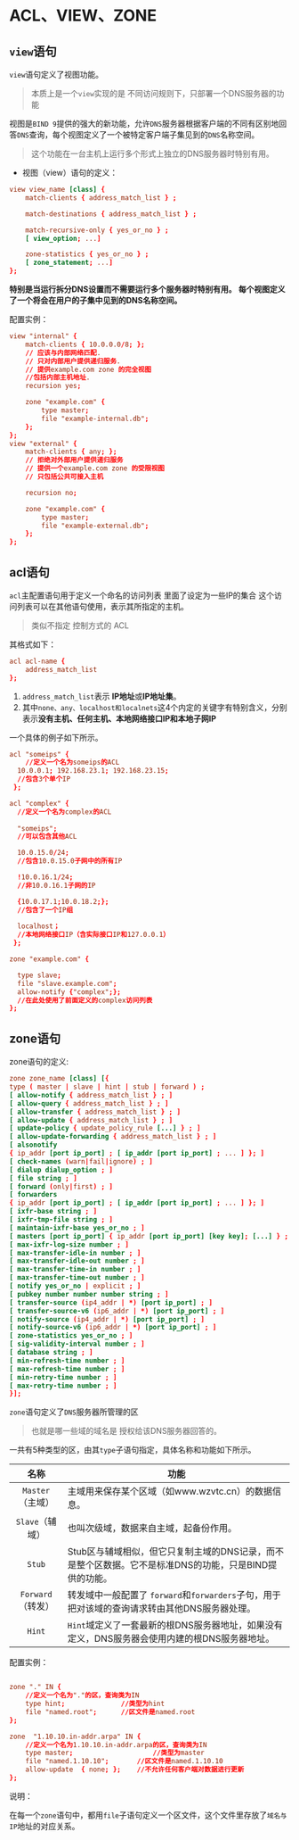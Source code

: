 # ACL、VIEW、ZONE

## `view`语句

`view`语句定义了视图功能。
> 本质上是一个`view`实现的是 不同访问规则下，只部署一个DNS服务器的功能

视图是`BIND 9`提供的强大的新功能，允许`DNS`服务器根据客户端的不同有区别地回答`DNS`查询，每个视图定义了一个被特定客户端子集见到的`DNS`名称空间。
> 这个功能在一台主机上运行多个形式上独立的DNS服务器时特别有用。

- 视图（view）语句的定义：

```conf
view view_name [class] {
    match-clients { address_match_list } ;

    match-destinations { address_match_list } ;

    match-recursive-only { yes_or_no } ;
    [ view_option; ...]

    zone-statistics { yes_or_no } ;
    [ zone_statement; ...]
};
```

**特别是当运行拆分DNS设置而不需要运行多个服务器时特别有用。**
**每个视图定义了一个将会在用户的子集中见到的DNS名称空间。**

配置实例：

```conf
view "internal" {
    match-clients { 10.0.0.0/8; };
    // 应该与内部网络匹配.
    // 只对内部用户提供递归服务.
    // 提供example.com zone 的完全视图
    //包括内部主机地址.
    recursion yes;

    zone "example.com" {
        type master;
        file "example-internal.db";
    };
};
view "external" {
    match-clients { any; };
    // 拒绝对外部用户提供递归服务
    // 提供一个example.com zone 的受限视图
    // 只包括公共可接入主机

    recursion no;

    zone "example.com" {
        type master;
        file "example-external.db";
    };
};
```

## acl语句

`acl`主配置语句用于定义一个命名的访问列表
里面了设定为一些IP的集合
这个访问列表可以在其他语句使用，表示其所指定的主机。

> 类似不指定 控制方式的 ACL

其格式如下：

```conf
acl acl-name {
    address_match_list
};
```

1. `address_match_list`表示 **IP地址**或**IP地址集**。
2. 其中`none、any、localhost和localnets`这4个内定的关键字有特别含义，分别表示**没有主机、任何主机、本地网络接口IP和本地子网IP**

一个具体的例子如下所示。

```conf
acl "someips" {
    //定义一个名为someips的ACL  
  10.0.0.1; 192.168.23.1; 192.168.23.15;
  //包含3个单个IP  
 };

acl "complex" {
  //定义一个名为complex的ACL  
  
  "someips";
  //可以包含其他ACL

  10.0.15.0/24;
  //包含10.0.15.0子网中的所有IP  

  !10.0.16.1/24;
  //非10.0.16.1子网的IP

  {10.0.17.1;10.0.18.2;};
  //包含了一个IP组  
  
  localhost；
  //本地网络接口IP（含实际接口IP和127.0.0.1）  
 };  

zone "example.com" {  

  type slave;  
  file "slave.example.com";  
  allow-notify {"complex";};
  //在此处使用了前面定义的complex访问列表  
};
```

## zone语句

zone语句的定义:

```conf
zone zone_name [class] [{
type ( master | slave | hint | stub | forward ) ;
[ allow-notify { address_match_list } ; ]
[ allow-query { address_match_list } ; ]
[ allow-transfer { address_match_list } ; ]
[ allow-update { address_match_list } ; ]
[ update-policy { update_policy_rule [...] } ; ]
[ allow-update-forwarding { address_match_list } ; ]
[ alsonotify
{ ip_addr [port ip_port] ; [ ip_addr [port ip_port] ; ... ] }; ]
[ check-names (warn|fail|ignore) ; ]
[ dialup dialup_option ; ]
[ file string ; ]
[ forward (only|first) ; ]
[ forwarders
{ ip_addr [port ip_port] ; [ ip_addr [port ip_port] ; ... ] }; ]
[ ixfr-base string ; ]
[ ixfr-tmp-file string ; ]
[ maintain-ixfr-base yes_or_no ; ]
[ masters [port ip_port] { ip_addr [port ip_port] [key key]; [...] } ; ]
[ max-ixfr-log-size number ; ]
[ max-transfer-idle-in number ; ]
[ max-transfer-idle-out number ; ]
[ max-transfer-time-in number ; ]
[ max-transfer-time-out number ; ]
[ notify yes_or_no | explicit ; ]
[ pubkey number number number string ; ]
[ transfer-source (ip4_addr | *) [port ip_port] ; ]
[ transfer-source-v6 (ip6_addr | *) [port ip_port] ; ]
[ notify-source (ip4_addr | *) [port ip_port] ; ]
[ notify-source-v6 (ip6_addr | *) [port ip_port] ; ]
[ zone-statistics yes_or_no ; ]
[ sig-validity-interval number ; ]
[ database string ; ]
[ min-refresh-time number ; ]
[ max-refresh-time number ; ]
[ min-retry-time number ; ]
[ max-retry-time number ; ]
}];
```

`zone`语句定义了`DNS`服务器所管理的区
> 也就是哪一些域的域名是 授权给该DNS服务器回答的。

一共有5种类型的区，由其`type`子语句指定，具体名称和功能如下所示。

|名称|功能|
|:----:|----|
| `Master`（主域）|主域用来保存某个区域（如www.wzvtc.cn）的数据信息。|
| `Slave`（辅域）| 也叫次级域，数据来自主域，起备份作用。|
| `Stub` | Stub区与辅域相似，但它只复制主域的DNS记录，而不是整个区数据。它不是标准DNS的功能，只是BIND提供的功能。
| `Forward`（转发）| 转发域中一般配置了 `forward`和`forwarders`子句，用于把对该域的查询请求转由其他DNS服务器处理。
| `Hint`| `Hint`域定义了一套最新的根DNS服务器地址，如果没有定义，DNS服务器会使用内建的根DNS服务器地址。

配置实例：

```conf

zone "." IN {
    //定义一个名为"."的区，查询类为IN  
    type hint;              //类型为hint  
    file "named.root";      //区文件是named.root  
};  

zone  "1.10.10.in-addr.arpa" IN {
    //定义一个名为1.10.10.in-addr.arpa的区，查询类为IN  
    type master;                    //类型为master  
    file "named.1.10.10";       //区文件是named.1.10.10  
    allow-update  { none; };    //不允许任何客户端对数据进行更新  
};
```

说明：

在每一个`zone`语句中，都用`file`子语句定义一个区文件，这个文件里存放了`域名与IP`地址的对应关系。
